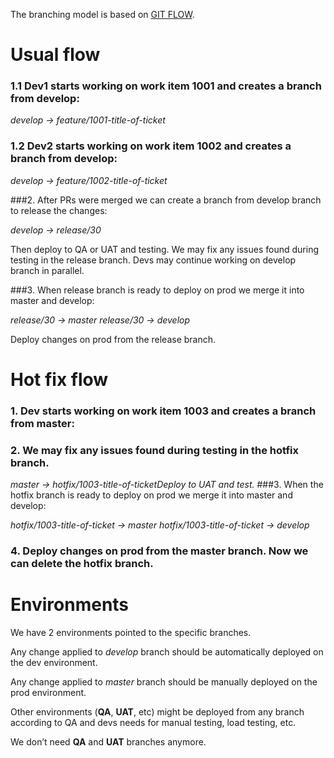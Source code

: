 The branching model is based on [GIT FLOW](https://www.atlassian.com/git/tutorials/comparing-workflows/gitflow-workflow). 

# Usual flow 

### 1.1 Dev1 starts working on work item 1001 and creates a branch from develop:  

_develop -> feature/1001-title-of-ticket_  

### 1.2 Dev2 starts working on work item 1002 and creates a branch from develop:  

_develop -> feature/1002-title-of-ticket_ 

###2. After PRs were merged we can create a branch from develop branch to release the changes: 

_develop -> release/30_ 

Then deploy to QA or UAT and testing. 
We may fix any issues found during testing in the release branch. 
Devs may continue working on develop branch in parallel. 
 
###3. When release branch is ready to deploy on prod we merge it into master and develop:  

_release/30 -> master_ 
_release/30 -> develop_ 

Deploy changes on prod from the release branch.  

 

# Hot fix flow 

### 1. Dev starts working on work item 1003 and creates a branch from master: 
### 2. We may fix any issues found during testing in the hotfix branch. 
_master -> hotfix/1003-title-of-ticketDeploy to UAT and test._ 
###3. When the hotfix branch is ready to deploy on prod we merge it into master and develop: 

_hotfix/1003-title-of-ticket -> master_ 
_hotfix/1003-title-of-ticket -> develop_ 

 
### 4. Deploy changes on prod from the master branch. Now we can delete the hotfix branch. 

 

 

# Environments 

We have 2 environments pointed to the specific branches. 

Any change applied to _develop_ branch should be automatically deployed on the dev environment. 

Any change applied to _master_ branch should be manually deployed on the prod environment.

Other environments (**QA**, **UAT**, etc) might be deployed from any branch according to QA and devs needs for manual testing, load testing, etc. 

We don’t need **QA** and **UAT** branches anymore. 

 